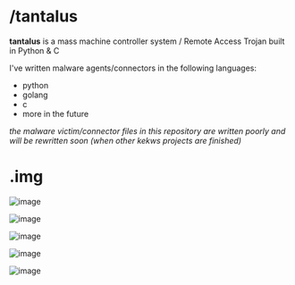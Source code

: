 # /tantalus
**tantalus** is a mass machine controller system / Remote Access Trojan built in Python &amp; C

I've written malware agents/connectors in the following languages:
  - python
  - golang
  - c
  - more in the future

*the malware victim/connector files in this repository are written poorly and will be rewritten soon (when other kekws projects are finished)*

# .img

![image](https://user-images.githubusercontent.com/117268252/201789238-d6fd1153-f482-4a65-b78d-e259f36c2a53.png)

![image](https://user-images.githubusercontent.com/117268252/201789454-ca64e506-6f02-4a0b-a973-dcefc53775e7.png)

![image](https://user-images.githubusercontent.com/117268252/201790163-96168ff0-544c-40af-b7da-224a2adc03ca.png)

![image](https://user-images.githubusercontent.com/117268252/201790707-645450e9-e61e-439c-ae75-8981faa4de59.png)

![image](https://user-images.githubusercontent.com/117268252/201790090-1ae9f756-2eb6-4672-bef3-2ec568104224.png)
